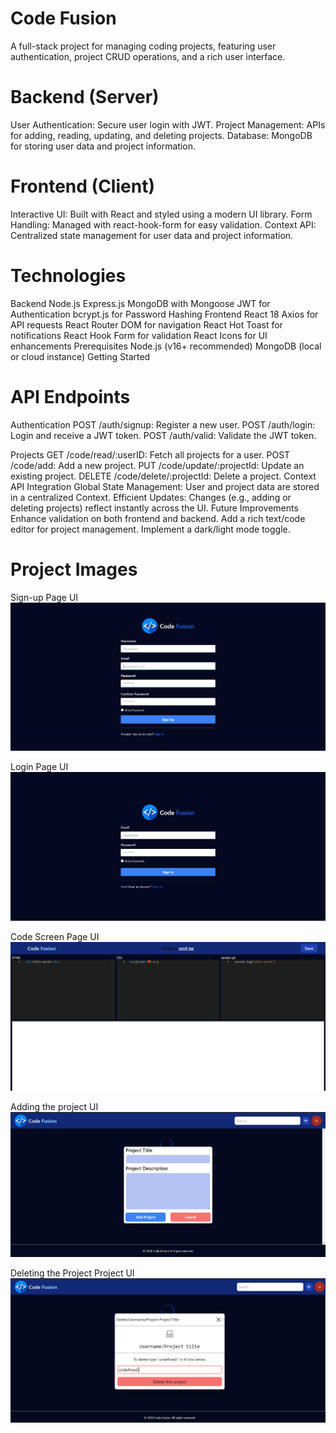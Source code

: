 # <h1>Code Fusion</h1>

A full-stack project for managing coding projects, featuring user authentication, project CRUD operations, and a rich user interface.

# Backend (Server)

User Authentication: Secure user login with JWT.
Project Management: APIs for adding, reading, updating, and deleting projects.
Database: MongoDB for storing user data and project information.

# Frontend (Client)

Interactive UI: Built with React and styled using a modern UI library.
Form Handling: Managed with react-hook-form for easy validation.
Context API: Centralized state management for user data and project information.

# Technologies

Backend
Node.js
Express.js
MongoDB with Mongoose
JWT for Authentication
bcrypt.js for Password Hashing
Frontend
React 18
Axios for API requests
React Router DOM for navigation
React Hot Toast for notifications
React Hook Form for validation
React Icons for UI enhancements
Prerequisites
Node.js (v16+ recommended)
MongoDB (local or cloud instance)
Getting Started

# API Endpoints

Authentication
POST /auth/signup: Register a new user.
POST /auth/login: Login and receive a JWT token.
POST /auth/valid: Validate the JWT token.

Projects
GET /code/read/:userID: Fetch all projects for a user.
POST /code/add: Add a new project.
PUT /code/update/:projectId: Update an existing project.
DELETE /code/delete/:projectId: Delete a project.
Context API Integration
Global State Management: User and project data are stored in a centralized Context.
Efficient Updates: Changes (e.g., adding or deleting projects) reflect instantly across the UI.
Future Improvements
Enhance validation on both frontend and backend.
Add a rich text/code editor for project management.
Implement a dark/light mode toggle.

# Project Images

Sign-up Page UI
![alt text](project-images/signup.png)

Login Page UI
![alt text](project-images/loginPage.png)

Code Screen Page UI
![alt text](project-images/codeScreen.png)

Adding the project UI
![alt text](<project-images/adding the project.png>)

Deleting the Project Project UI
![alt text](<project-images/deleting the project.png>)
